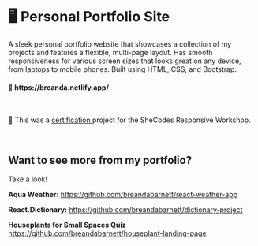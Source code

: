 # 🖥 Personal Portfolio Site
 A sleek personal portfolio website that showcases a collection of my projects and features a flexible, multi-page layout. Has smooth responsiveness for various screen sizes that looks great on any device, from laptops to mobile phones. Built using HTML, CSS, and Bootstrap.

<h4>🔗 https://breanda.netlify.app/</h4>
<br />
<p>
  🏅 This was a 
  <a href="https://www.shecodes.io/graduates/39418-breanda-barnett"> certification </a> project for the SheCodes Responsive Workshop.
</p>
<br />

## Want to see more from my portfolio?
Take a look!

**Aqua Weather:** https://github.com/breandabarnett/react-weather-app

**React.Dictionary:** https://github.com/breandabarnett/dictionary-project

**Houseplants for Small Spaces Quiz** https://github.com/breandabarnett/houseplant-landing-page
